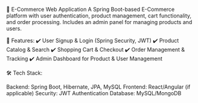 📌 E-Commerce Web Application
A Spring Boot-based E-Commerce platform with user authentication, product management, cart functionality, and order processing. Includes an admin panel for managing products and users.

🚀 Features:
✔️ User Signup & Login (Spring Security, JWT)
✔️ Product Catalog & Search
✔️ Shopping Cart & Checkout
✔️ Order Management & Tracking
✔️ Admin Dashboard for Product & User Management

🛠 Tech Stack:

Backend: Spring Boot, Hibernate, JPA, MySQL
Frontend: React/Angular (if applicable)
Security: JWT Authentication
Database: MySQL/MongoDB
